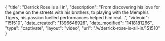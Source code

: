 {
    "title": "Derrick Rose is all in",
    "description": "From discovering his love for the game on the streets with his brothers, to playing with the Memphis Tigers, his passion fuelled performances helped him real...",
    "videoid": "151510",
    "date_created": "1396646926",
    "date_modified": "1418181266",
    "type": "captivate",
    "layout": "video",
    "url": "\/v\/derrick-rose-is-all-in\/151510"
}